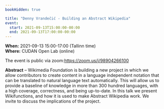 ```yaml
---
bookHidden: true

title: "Denny Vrandečić - Building an Abstract Wikipedia"
event:
  start: 2021-09-13T15:00:00-00:00
  end: 2021-09-13T17:00:00-00:00
---
```


**When:** 2021-09-13 15:00-17:00 (Tallinn time)  
**Where:** CUDAN Open Lab (online)  

The event is public via zoom:https://zoom.us/j/98904266100    

<!--more-->
**Abstract** – Wikimedia Foundation is building a new project in which we allow contributors to create content in a language independent notation that can be translated to natural language text automatically. This will allow us to provide a baseline of knowledge in more than 300 hundred languages, with a high coverage, correctness, and being up-to-date. In this talk we present Wikifunctions, and how it is used to make Abstract Wikipedia work. We invite to discuss the implications of the project.
